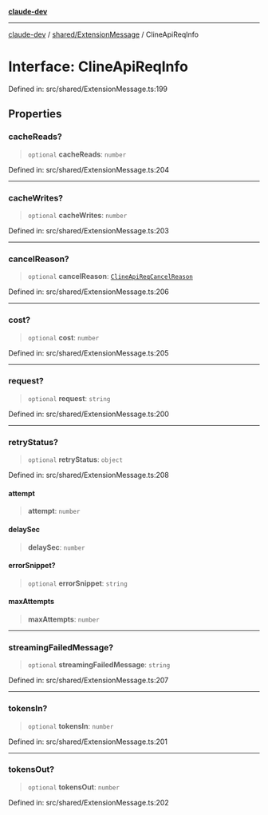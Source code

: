 [**claude-dev**](../../../README.md)

***

[claude-dev](../../../README.md) / [shared/ExtensionMessage](../README.md) / ClineApiReqInfo

# Interface: ClineApiReqInfo

Defined in: src/shared/ExtensionMessage.ts:199

## Properties

### cacheReads?

> `optional` **cacheReads**: `number`

Defined in: src/shared/ExtensionMessage.ts:204

***

### cacheWrites?

> `optional` **cacheWrites**: `number`

Defined in: src/shared/ExtensionMessage.ts:203

***

### cancelReason?

> `optional` **cancelReason**: [`ClineApiReqCancelReason`](../type-aliases/ClineApiReqCancelReason.md)

Defined in: src/shared/ExtensionMessage.ts:206

***

### cost?

> `optional` **cost**: `number`

Defined in: src/shared/ExtensionMessage.ts:205

***

### request?

> `optional` **request**: `string`

Defined in: src/shared/ExtensionMessage.ts:200

***

### retryStatus?

> `optional` **retryStatus**: `object`

Defined in: src/shared/ExtensionMessage.ts:208

#### attempt

> **attempt**: `number`

#### delaySec

> **delaySec**: `number`

#### errorSnippet?

> `optional` **errorSnippet**: `string`

#### maxAttempts

> **maxAttempts**: `number`

***

### streamingFailedMessage?

> `optional` **streamingFailedMessage**: `string`

Defined in: src/shared/ExtensionMessage.ts:207

***

### tokensIn?

> `optional` **tokensIn**: `number`

Defined in: src/shared/ExtensionMessage.ts:201

***

### tokensOut?

> `optional` **tokensOut**: `number`

Defined in: src/shared/ExtensionMessage.ts:202
